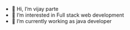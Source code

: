 - 👋 Hi, I’m vijay parte
- 👀 I’m interested in Full stack web development
- 🌱 I’m currently working as java developer
